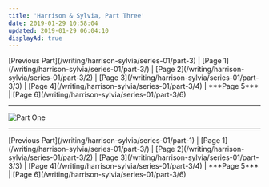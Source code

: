 ```yaml
---
title: 'Harrison & Sylvia, Part Three'
date: 2019-01-29 10:58:04
updated: 2019-01-29 06:04:10
displayAd: true
---
```

<p class="center"> [Previous Part](/writing/harrison-sylvia/series-01/part-3) | [Page 1](/writing/harrison-sylvia/series-01/part-3/) | [Page 2](/writing/harrison-sylvia/series-01/part-3/2) | [Page 3](/writing/harrison-sylvia/series-01/part-3/3) | [Page 4](/writing/harrison-sylvia/series-01/part-3/4) | <span class="current-page">***Page 5*** </span> | [Page 6](/writing/harrison-sylvia/series-01/part-3/6) </p><hr class="clear-both center-fade"/><div class="embedded-image-left"><img src="/writing/harrison-sylvia/series-01/part-3/hs103.jpg" alt="Part One" style="max-height: 275px;"/></div>

<hr class="clear-both center-fade"/><p class="center"> [Previous Part](/writing/harrison-sylvia/series-01/part-1) | [Page 1](/writing/harrison-sylvia/series-01/part-3/) | [Page 2](/writing/harrison-sylvia/series-01/part-3/2) | [Page 3](/writing/harrison-sylvia/series-01/part-3/3) | [Page 4](/writing/harrison-sylvia/series-01/part-3/4) | <span class="current-page">***Page 5*** </span> | [Page 6](/writing/harrison-sylvia/series-01/part-3/6) </p>